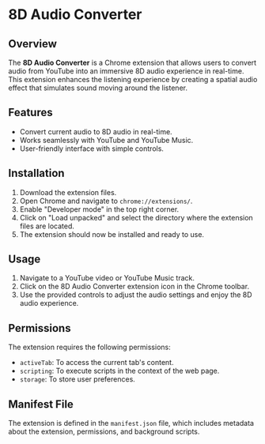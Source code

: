 # 8D Audio Converter

## Overview

The **8D Audio Converter** is a Chrome extension that allows users to convert audio from YouTube into an immersive 8D audio experience in real-time. This extension enhances the listening experience by creating a spatial audio effect that simulates sound moving around the listener.

## Features

- Convert current audio to 8D audio in real-time.
- Works seamlessly with YouTube and YouTube Music.
- User-friendly interface with simple controls.

## Installation

1. Download the extension files.
2. Open Chrome and navigate to `chrome://extensions/`.
3. Enable "Developer mode" in the top right corner.
4. Click on "Load unpacked" and select the directory where the extension files are located.
5. The extension should now be installed and ready to use.

## Usage

1. Navigate to a YouTube video or YouTube Music track.
2. Click on the 8D Audio Converter extension icon in the Chrome toolbar.
3. Use the provided controls to adjust the audio settings and enjoy the 8D audio experience.

## Permissions

The extension requires the following permissions:

- `activeTab`: To access the current tab's content.
- `scripting`: To execute scripts in the context of the web page.
- `storage`: To store user preferences.

## Manifest File

The extension is defined in the `manifest.json` file, which includes metadata about the extension, permissions, and background scripts.
